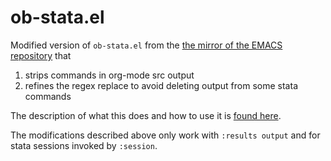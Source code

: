 # ob-stata.el
Modified version of `ob-stata.el` from the [the mirror of the EMACS repository](https://github.com/Fuco1/org-mode/blob/master/contrib/lisp/ob-stata.el) 
that
1. strips commands in org-mode src output
2. refines the regex replace to avoid deleting output from some stata commands

The description of what this does and how to use it is [found here](http://rlhick.people.wm.edu/posts/stata-and-literate-programming-in-emacs-org-mode.html).

The modifications described above only work with `:results output` and for stata sessions invoked by `:session`. 
